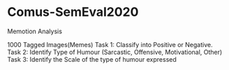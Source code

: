 # Comus-SemEval2020

Memotion Analysis

1000 Tagged Images(Memes)
Task 1: Classify into Positive or Negative.
Task 2: Identify Type of Humour (Sarcastic, Offensive, Motivational, Other)
Task 3: Identify the Scale of the type of humour expressed

